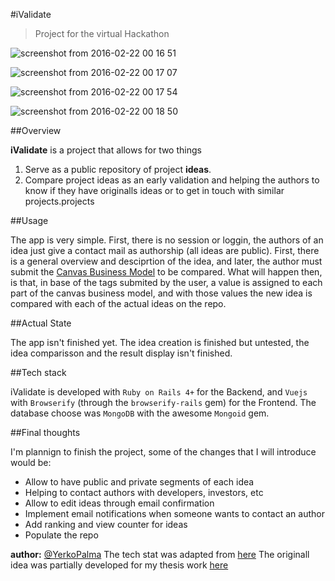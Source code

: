 #iValidate

> Project for the virtual Hackathon

![screenshot from 2016-02-22 00 16 51](https://cloud.githubusercontent.com/assets/5105812/13208704/5f22f96a-d8fa-11e5-94ec-655eb1810360.png)

![screenshot from 2016-02-22 00 17 07](https://cloud.githubusercontent.com/assets/5105812/13208716/6a2a39a4-d8fa-11e5-957e-dcf9af3a132f.png)

![screenshot from 2016-02-22 00 17 54](https://cloud.githubusercontent.com/assets/5105812/13208717/704b51ba-d8fa-11e5-897e-6c9997547630.png)

![screenshot from 2016-02-22 00 18 50](https://cloud.githubusercontent.com/assets/5105812/13208718/752448b8-d8fa-11e5-9f83-cc7eb3267c61.png)

##Overview

**iValidate** is a project that allows for two things

1. Serve as a public repository of project **ideas**.
2. Compare project ideas as an early validation and helping the authors to know if they have originalls ideas or to get in touch with similar projects.projects

##Usage

The app is very simple. First, there is no session or loggin, the authors of an idea just give a contact mail as authorship (all ideas are public).
 First, there is a general overview and desciprtion of the idea, and later, the author must submit the [Canvas Business Model](https://en.wikipedia.org/wiki/Business_Model_Canvas) to be compared.
 What will happen then, is that, in base of the tags submited by the user, a value is assigned to each part of the canvas business model, and with those values the new idea is compared with each of the actual ideas on the repo.
 
##Actual State

The app isn't finished yet. The idea creation is finished but untested, the idea comparisson and the result display isn't finished.

##Tech stack

iValidate is developed with `Ruby on Rails 4+` for the Backend, and `Vuejs` with `Browserify` (through the `browserify-rails` gem) for the Frontend.
 The database choose was `MongoDB` with the awesome `Mongoid` gem. 

##Final thoughts

I'm plannign to finish the project, some of the changes that I will introduce would be:

* Allow to have public and private segments of each idea 
* Helping to contact authors with developers, investors, etc
* Allow to edit ideas through email confirmation
* Implement email notifications when someone wants to contact an author
* Add ranking and view counter for ideas
* Populate the repo


**author:** [@YerkoPalma](https://github.com/YerkoPalma)
The tech stat was adapted from [here](https://github.com/YerkoPalma/vuejs-rails)
The originall idea was partially developed for my thesis work [here](https://github.com/YerkoPalma/observatorio_web)
